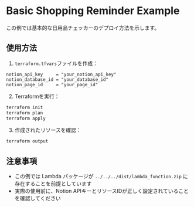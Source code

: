 # Basic Shopping Reminder Example

この例では基本的な日用品チェッカーのデプロイ方法を示します。

## 使用方法

1. `terraform.tfvars`ファイルを作成：

```hcl
notion_api_key     = "your_notion_api_key"
notion_database_id = "your_database_id"
notion_page_id     = "your_page_id"
```

2. Terraformを実行：

```bash
terraform init
terraform plan
terraform apply
```

3. 作成されたリソースを確認：

```bash
terraform output
```

## 注意事項

- この例では Lambda パッケージが `../../../dist/lambda_function.zip` に存在することを前提としています
- 実際の使用前に、Notion APIキーとリソースIDが正しく設定されていることを確認してください
